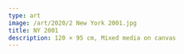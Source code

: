 ```yaml
---
type: art
image: /art/2020/2 New York 2001.jpg
title: NY 2001
description: 120 × 95 cm, Mixed media on canvas
---
```

